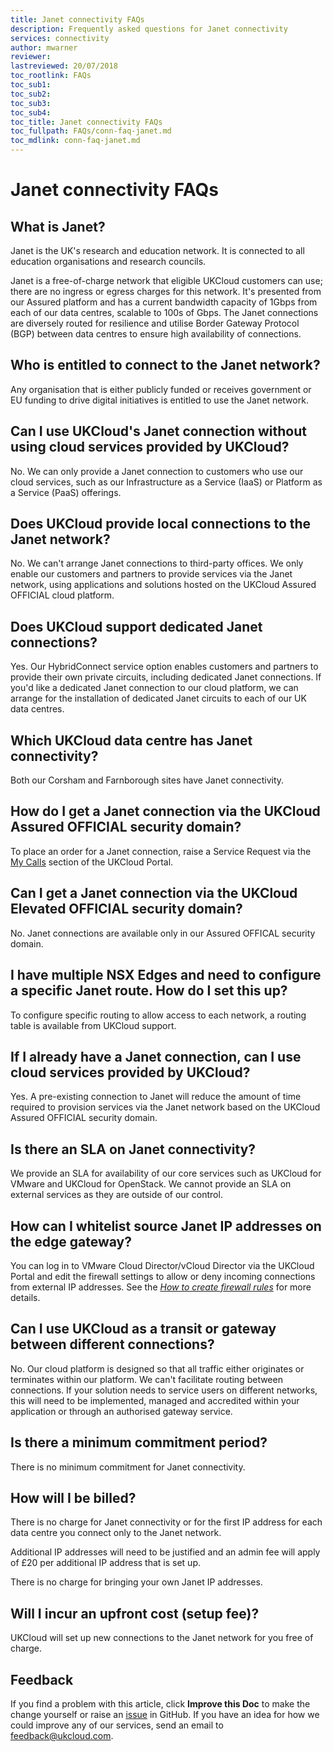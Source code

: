 ```yaml
---
title: Janet connectivity FAQs
description: Frequently asked questions for Janet connectivity
services: connectivity
author: mwarner
reviewer:
lastreviewed: 20/07/2018
toc_rootlink: FAQs
toc_sub1: 
toc_sub2:
toc_sub3:
toc_sub4:
toc_title: Janet connectivity FAQs
toc_fullpath: FAQs/conn-faq-janet.md
toc_mdlink: conn-faq-janet.md
---
```


# Janet connectivity FAQs

## What is Janet?

Janet is the UK's research and education network. It is connected to all education organisations and research councils.

Janet is a free-of-charge network that eligible UKCloud customers can use; there are no ingress or egress charges for this network. It's presented from our Assured platform and has a current bandwidth capacity of 1Gbps from each of our data centres, scalable to 100s of Gbps. The Janet connections are diversely routed for resilience and utilise Border Gateway Protocol (BGP) between data centres to ensure high availability of connections.

## Who is entitled to connect to the Janet network?

Any organisation that is either publicly funded or receives government or EU funding to drive digital initiatives is entitled to use the Janet network.

## Can I use UKCloud's Janet connection without using cloud services provided by UKCloud?

No. We can only provide a Janet connection to customers who use our cloud services, such as our Infrastructure as a Service (IaaS) or Platform as a Service (PaaS) offerings.

## Does UKCloud provide local connections to the Janet network?

No. We can't arrange Janet connections to third-party offices. We only enable our customers and partners to provide services via the Janet network, using applications and solutions hosted on the UKCloud Assured OFFICIAL cloud platform.

## Does UKCloud support dedicated Janet connections?

Yes. Our HybridConnect service option enables customers and partners to provide their own private circuits, including dedicated Janet connections. If you'd like a dedicated Janet connection to our cloud platform, we can arrange for the installation of dedicated Janet circuits to each of our UK data centres.

## Which UKCloud data centre has Janet connectivity?

Both our Corsham and Farnborough sites have Janet connectivity.

## How do I get a Janet connection via the UKCloud Assured OFFICIAL security domain?

To place an order for a Janet connection, raise a Service Request via the [My Calls](https://portal.skyscapecloud.com/support/ivanti) section of the UKCloud Portal.

## Can I get a Janet connection via the UKCloud Elevated OFFICIAL security domain?

No. Janet connections are available only in our Assured OFFICAL security domain.

## I have multiple NSX Edges and need to configure a specific Janet route. How do I set this up?

To configure specific routing to allow access to each network, a routing table is available from UKCloud support.

## If I already have a Janet connection, can I use cloud services provided by UKCloud?

Yes. A pre-existing connection to Janet will reduce the amount of time required to provision services via the Janet network based on the UKCloud Assured OFFICIAL security domain.

## Is there an SLA on Janet connectivity?

We provide an SLA for availability of our core services such as UKCloud for VMware and UKCloud for OpenStack. We cannot provide an SLA on external services as they are outside of our control.

## How can I whitelist source Janet IP addresses on the edge gateway?

You can log in to VMware Cloud Director/vCloud Director via the UKCloud Portal and edit the firewall settings to allow or deny incoming connections from external IP addresses. See the [*How to create firewall rules*](../vmware/vmw-how-create-firewall-rules.md) for more details.

## Can I use UKCloud as a transit or gateway between different connections?

No. Our cloud platform is designed so that all traffic either originates or terminates within our platform. We can't facilitate routing between connections. If your solution needs to service users on different networks, this will need to be implemented, managed and accredited within your application or through an authorised gateway service.

## Is there a minimum commitment period?

There is no minimum commitment for Janet connectivity.

## How will I be billed?

There is no charge for Janet connectivity or for the first IP address for each data centre you connect only to the Janet network.

Additional IP addresses will need to be justified and an admin fee will apply of £20 per additional IP address that is set up.

There is no charge for bringing your own Janet IP addresses.

## Will I incur an upfront cost (setup fee)?

UKCloud will set up new connections to the Janet network for you free of charge.

## Feedback

If you find a problem with this article, click **Improve this Doc** to make the change yourself or raise an [issue](https://github.com/UKCloud/documentation/issues) in GitHub. If you have an idea for how we could improve any of our services, send an email to <feedback@ukcloud.com>.
